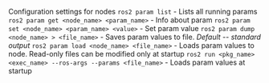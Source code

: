 Configuration settings for nodes
`ros2 param list` - Lists all running params
`ros2 param get <node_name> <param_name>` - Info about param
`ros2 param set <node_name> <param_name> <value>` - Set param value
`ros2 param dump <node_name> > <file_name>` - Saves param values to file. *Default -- standard output*
`ros2 param load <node_name> <file_name>` - Loads param values to node. Read-only files can be modified only at startup
`ros2 run <pkg_name> <exec_name> --ros-args --params <file_name>` - Loads param values at startup
